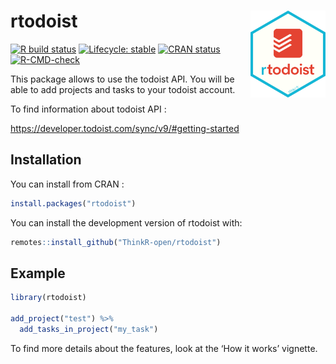 
<!-- README.md is generated from README.Rmd. Please edit that file -->

# rtodoist <img src="man/figures/logo.png" align="right" alt="" width="120" />

<!-- badges: start -->

[![R build
status](https://github.com/ThinkR-open/rtodoist/workflows/R-CMD-check/badge.svg)](https://github.com/ThinkR-open/rtodoist/actions)
[![Lifecycle:
stable](https://img.shields.io/badge/lifecycle-stable-brightgreen.svg)](https://www.tidyverse.org/lifecycle/#stable)
[![CRAN
status](https://www.r-pkg.org/badges/version/rtodoist)](https://CRAN.R-project.org/package=rtodoist)
[![R-CMD-check](https://github.com/ThinkR-open/rtodoist/workflows/R-CMD-check/badge.svg)](https://github.com/ThinkR-open/rtodoist/actions)
<!-- badges: end -->

This package allows to use the todoist API. You will be able to add
projects and tasks to your todoist account.

To find information about todoist API :

<https://developer.todoist.com/sync/v9/#getting-started>

## Installation

You can install from CRAN :

``` r
install.packages("rtodoist")
```

You can install the development version of rtodoist with:

``` r
remotes::install_github("ThinkR-open/rtodoist")
```

## Example

``` r
library(rtodoist)

add_project("test") %>%
  add_tasks_in_project("my_task")
```

To find more details about the features, look at the ‘How it works’
vignette.
